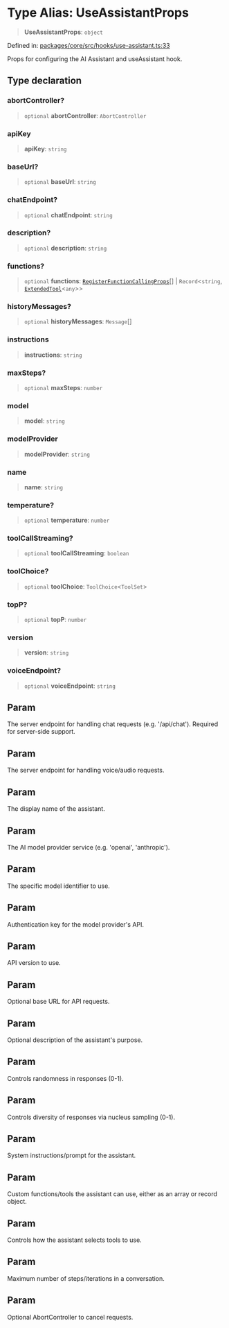 # Type Alias: UseAssistantProps

> **UseAssistantProps**: `object`

Defined in: [packages/core/src/hooks/use-assistant.ts:33](https://github.com/GeoDaCenter/openassistant/blob/a1bcfdf89aac2d64b3bda9cf92b96ead076def28/packages/core/src/hooks/use-assistant.ts#L33)

Props for configuring the AI Assistant and useAssistant hook.

## Type declaration

### abortController?

> `optional` **abortController**: `AbortController`

### apiKey

> **apiKey**: `string`

### baseUrl?

> `optional` **baseUrl**: `string`

### chatEndpoint?

> `optional` **chatEndpoint**: `string`

### description?

> `optional` **description**: `string`

### functions?

> `optional` **functions**: [`RegisterFunctionCallingProps`](RegisterFunctionCallingProps.md)[] \| `Record`\<`string`, [`ExtendedTool`](ExtendedTool.md)\<`any`\>\>

### historyMessages?

> `optional` **historyMessages**: `Message`[]

### instructions

> **instructions**: `string`

### maxSteps?

> `optional` **maxSteps**: `number`

### model

> **model**: `string`

### modelProvider

> **modelProvider**: `string`

### name

> **name**: `string`

### temperature?

> `optional` **temperature**: `number`

### toolCallStreaming?

> `optional` **toolCallStreaming**: `boolean`

### toolChoice?

> `optional` **toolChoice**: `ToolChoice`\<`ToolSet`\>

### topP?

> `optional` **topP**: `number`

### version

> **version**: `string`

### voiceEndpoint?

> `optional` **voiceEndpoint**: `string`

## Param

The server endpoint for handling chat requests (e.g. '/api/chat'). Required for server-side support.

## Param

The server endpoint for handling voice/audio requests.

## Param

The display name of the assistant.

## Param

The AI model provider service (e.g. 'openai', 'anthropic').

## Param

The specific model identifier to use.

## Param

Authentication key for the model provider's API.

## Param

API version to use.

## Param

Optional base URL for API requests.

## Param

Optional description of the assistant's purpose.

## Param

Controls randomness in responses (0-1).

## Param

Controls diversity of responses via nucleus sampling (0-1).

## Param

System instructions/prompt for the assistant.

## Param

Custom functions/tools the assistant can use, either as an array or record object.

## Param

Controls how the assistant selects tools to use.

## Param

Maximum number of steps/iterations in a conversation.

## Param

Optional AbortController to cancel requests.
